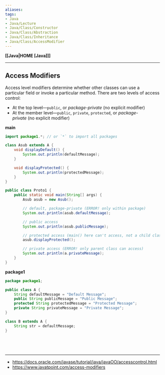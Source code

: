 ```yaml
---
aliases:
tags:
- Java
- Java/Lecture
- Java/Class/Constructor
- Java/Class/Abstraction
- Java/Class/Inheritance
- Java/Class/AccessModifier
---
```

**[[Java|HOME [Java]]]**

---
## Access Modifiers
Access level modifiers determine whether other classes can use a particular field or invoke a particular method. There are two levels of access control:
-   At the top level—`public`, or _package-private_ (no explicit modifier)
-   At the member level—`public`, `private`, `protected`, or _package-private_ (no explicit modifier)

**main**
```java
import package1.*; // or `*` to import all packages

class Asub extends A {
    void displayDefault() {
        System.out.println(defaultMessage);
    }

    void displayProtected() {
        System.out.println(protectedMessage);
    }
}

public class Proto1 {
    public static void main(String[] args) {
        Asub asub = new Asub();

        // default, package-private (ERROR! only within package)
        System.out.println(asub.defaultMessage);

        // public access
        System.out.println(asub.publicMessage);

        // protected access (main() here can't access, not a child class)
        asub.displayProtected();

        // private access (ERROR! only parent class can access)
        System.out.println(a.privateMessage);
    }
}
```
**package1**
```java
package package1;

public class A {
    String defaultMessage = "Default Message";
    public String publicMessage = "Public Message";
    protected String protectedMessage = "Protected Message";
    private String privateMessage = "Private Message";
}

class B extends A {
    String str = defaultMessage;
}
```

<br>

# 
---
- https://docs.oracle.com/javase/tutorial/java/javaOO/accesscontrol.html
- https://www.javatpoint.com/access-modifiers